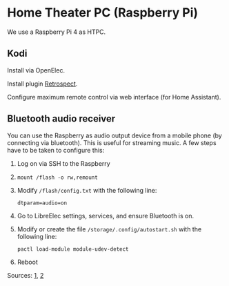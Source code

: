 # Home Theater PC (Raspberry Pi)

We use a Raspberry Pi 4 as HTPC.

## Kodi

Install via OpenElec.

Install plugin [Retrospect](https://kodi.tv/addons/matrix/plugin.video.retrospect).

Configure maximum remote control via web interface (for Home Assistant).

## Bluetooth audio receiver

You can use the Raspberry as audio output device from a mobile phone (by connecting via bluetooth). This is useful for streaming music. A few steps have to be taken to configure this:

1. Log on via SSH to the Raspberry
2. `mount /flash -o rw,remount`
3. Modify `/flash/config.txt` with the following line:

       dtparam=audio=on

4. Go to LibreElec settings, services, and ensure Bluetooth is on.
5. Modify or create the file `/storage/.config/autostart.sh` with the following line:

       pactl load-module module-udev-detect

6. Reboot

Sources: [1](https://forum.kodi.tv/showthread.php?tid=154537&pid=1321799#pid1321799), [2](https://forum.libreelec.tv/thread/21318-libreelec-kodi-as-a-bluetooth-audio-receiver/?postID=144349#post144349)